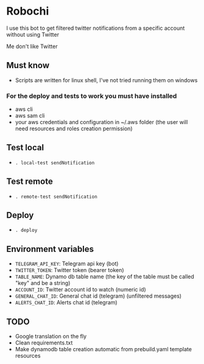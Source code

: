 # Robochi
I use this bot to get filtered twitter notifications from a specific account without using Twitter

Me don't like Twitter
## Must know
- Scripts are written for linux shell, I've not tried running them on windows
### For the deploy and tests to work you must have installed
 - aws cli
 - aws sam cli
 - your aws credentials and configuration in ~/.aws folder (the user will need resources and roles creation permission)

## Test local
 - `. local-test sendNotification`

## Test remote
 - `. remote-test sendNotification`

## Deploy
 - `. deploy`

## Environment variables
 - `TELEGRAM_API_KEY`: Telegram api key (bot)
 - `TWITTER_TOKEN`: Twitter token (bearer token)
 - `TABLE_NAME`: Dynamo db table name (the key of the table must be called "key" and be a string)
 - `ACCOUNT_ID`: Twitter account id to watch (numeric id)
 - `GENERAL_CHAT_ID`: General chat id (telegram) (unfiltered messages)
 - `ALERTS_CHAT_ID`: Alerts chat id (telegram)

## TODO
 - Google translation on the fly
 - Clean requirements.txt
 - Make dynamodb table creation automatic from prebuild.yaml template resources
